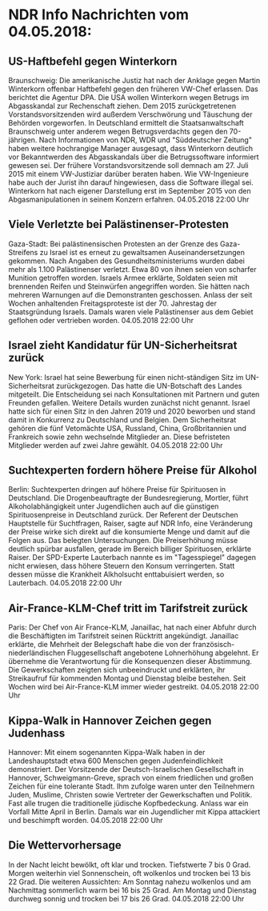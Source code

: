 # NDR Info Nachrichten vom 04.05.2018:


## US-Haftbefehl gegen Winterkorn
Braunschweig: Die amerikanische Justiz hat nach der Anklage gegen Martin Winterkorn offenbar Haftbefehl gegen den früheren VW-Chef erlassen. Das berichtet die Agentur DPA. Die USA wollen Winterkorn wegen Betrugs im Abgasskandal zur Rechenschaft ziehen. Dem 2015 zurückgetretenen Vorstandsvorsitzenden wird außerdem Verschwörung und Täuschung der Behörden vorgeworfen. In Deutschland ermittelt die Staatsanwaltschaft Braunschweig unter anderem wegen Betrugsverdachts gegen den 70-jährigen. Nach Informationen von NDR, WDR und "Süddeutscher Zeitung" haben weitere hochrangige Manager ausgesagt, dass Winterkorn deutlich vor Bekanntwerden des Abgasskandals über die Betrugssoftware informiert gewesen sei. Der frühere Vorstandsvorsitzende soll demnach am 27. Juli 2015 mit einem VW-Justiziar darüber beraten haben. Wie VW-Ingenieure habe auch der Jurist ihn darauf hingewiesen, dass die Software illegal sei. Winterkorn hat nach eigener Darstellung erst im September 2015 von den Abgasmanipulationen in seinem Konzern erfahren. 04.05.2018 22:00 Uhr 

## Viele Verletzte bei Palästinenser-Protesten
Gaza-Stadt: Bei palästinensischen Protesten an der Grenze des Gaza-Streifens zu Israel ist es erneut zu gewaltsamen Auseinandersetzungen gekommen. Nach Angaben des Gesundheitsministeriums wurden dabei mehr als 1.100 Palästinenser verletzt. Etwa 80 von ihnen seien von scharfer Munition getroffen worden. Israels Armee erklärte, Soldaten seien mit brennenden Reifen und Steinwürfen angegriffen worden. Sie hätten nach mehreren Warnungen auf die Demonstranten geschossen. Anlass der seit Wochen anhaltenden Freitagsproteste ist der 70. Jahrestag der Staatsgründung Israels. Damals waren viele Palästinenser aus dem Gebiet geflohen oder vertrieben worden. 04.05.2018 22:00 Uhr 

## Israel zieht Kandidatur für UN-Sicherheitsrat zurück
New York: Israel hat seine Bewerbung für einen nicht-ständigen Sitz im UN-Sicherheitsrat zurückgezogen. Das hatte die UN-Botschaft des Landes mitgeteilt. Die Entscheidung sei nach Konsultationen mit Partnern und guten Freunden gefallen. Weitere Details wurden zunächst nicht genannt. Israel hatte sich für einen Sitz in den Jahren 2019 und 2020 beworben und stand damit in Konkurrenz zu Deutschland und Belgien. Dem Sicherheitsrat gehören die fünf Vetomächte USA, Russland, China, Großbritannien und Frankreich sowie zehn wechselnde Mitglieder an. Diese befristeten Mitglieder werden auf zwei Jahre gewählt. 04.05.2018 22:00 Uhr 

## Suchtexperten fordern höhere Preise für Alkohol
Berlin: Suchtexperten dringen auf höhere Preise für Spirituosen in Deutschland. Die Drogenbeauftragte der Bundesregierung, Mortler, führt Alkoholabhängigkeit unter Jugendlichen auch auf die günstigen Spirituosenpreise in Deutschland zurück. Der Referent der Deutschen Hauptstelle für Suchtfragen, Raiser, sagte auf NDR Info, eine Veränderung der Preise wirke sich direkt auf die konsumierte Menge und damit auf die Folgen aus. Das belegten Untersuchungen. Die Preiserhöhung müsse deutlich spürbar ausfallen, gerade im Bereich billiger Spirituosen, erklärte Raiser. Der SPD-Experte Lauterbach nannte es im "Tagesspiegel" dagegen nicht erwiesen, dass höhere Steuern den Konsum verringerten. Statt dessen müsse die Krankheit Alkholsucht enttabuisiert werden, so Lauterbach. 04.05.2018 22:00 Uhr 

## Air-France-KLM-Chef tritt im Tarifstreit zurück
Paris: Der Chef von Air France-KLM, Janaillac, hat nach einer Abfuhr durch die Beschäftigten im Tarifstreit seinen Rücktritt angekündigt. Janaillac erklärte, die Mehrheit der Belegschaft habe die von der französisch-niederländischen Fluggesellschaft angebotene Lohnerhöhung abgelehnt. Er übernehme die Verantwortung für die Konsequenzen dieser Abstimmung. Die Gewerkschaften zeigten sich unbeeindruckt und erklärten, ihr Streikaufruf für kommenden Montag und Dienstag bleibe bestehen. Seit Wochen wird bei Air-France-KLM immer wieder gestreikt. 04.05.2018 22:00 Uhr 

## Kippa-Walk in Hannover Zeichen gegen Judenhass
Hannover: Mit einem sogenannten Kippa-Walk haben in der Landeshauptstadt etwa 600 Menschen gegen Judenfeindlichkeit demonstriert. Der Vorsitzende der Deutsch-Israelischen Gesellschaft in Hannover, Schweigmann-Greve, sprach von einem friedlichen und großen Zeichen für eine tolerante Stadt. Ihm zufolge waren unter den Teilnehmern Juden, Muslime, Christen sowie Vertreter der Gewerkschaften und Politik. Fast alle trugen die traditionelle jüdische Kopfbedeckung. Anlass war ein Vorfall Mitte April in Berlin. Damals war ein Jugendlicher mit Kippa attackiert und beschimpft worden. 04.05.2018 22:00 Uhr 

## Die Wettervorhersage
In der Nacht leicht bewölkt, oft klar und trocken. Tiefstwerte 7 bis 0 Grad. Morgen weiterhin viel Sonnenschein, oft wolkenlos und trocken bei 13 bis 22 Grad. Die weiteren Aussichten: Am Sonntag nahezu wolkenlos und am Nachmittag sommerlich warm bei 16 bis 25 Grad. Am Montag und Dienstag durchweg sonnig und trocken bei 17 bis 26 Grad. 04.05.2018 22:00 Uhr 
